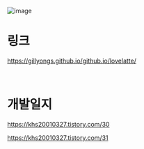 
![image](https://user-images.githubusercontent.com/101636590/214231469-1d4d1f9e-39df-400d-984b-3267b5e8f0d5.png)


# 링크 
https://gillyongs.github.io/github.io/lovelatte/


<br>

# 개발일지 

https://khs20010327.tistory.com/30

 https://khs20010327.tistory.com/31
